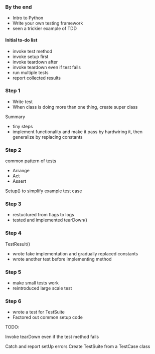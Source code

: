 ### By the end
- Intro to Python
- Write your own testing framework
- seen a trickier example of TDD

#### Initial to-do list
- invoke test method
- invoke setup first
- invoke teardown after
- invoke teardown even if test fails
- run multiple tests
- report collected results


### Step 1
- Write test
- When class is doing more than one thing, create super class

Summary
- tiny steps
- implement functionality and make it pass by hardwiring it, then generalize by replacing constants

### Step 2
common pattern of tests
- Arrange
- Act
- Assert

Setup() to simplify example test case

### Step 3
- restuctured from flags to logs
- tested and implemented tearDown()

### Step 4
TestResult()
- wrote fake implementation and gradually replaced constants
- wrote another test before implementing method

### Step 5
- make small tests work
- reintroduced large scale test

### Step 6
- wrote a test for TestSuite
- Factored out common setup code

TODO:
<!-- Invoke test method -->
<!-- Invoke setUp first -->
<!-- Invoke tearDown afterward -->
Invoke tearDown even if the test method fails
<!-- Run multiple tests -->
<!-- Report collected results -->
<!-- Log string in WasRun -->
<!-- Report failed tests -->
Catch and report setUp errors
Create TestSuite from a TestCase class
